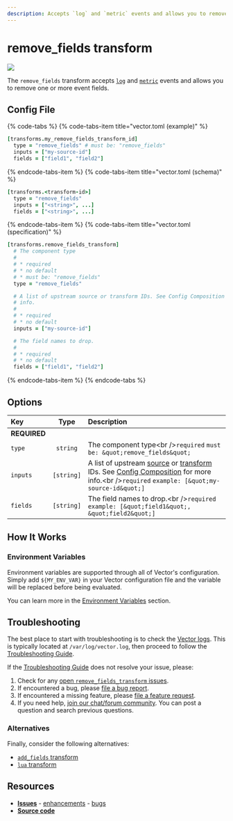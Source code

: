 ```yaml
---
description: Accepts `log` and `metric` events and allows you to remove one or more event fields.
---
```


<!--
     THIS FILE IS AUTOOGENERATED!

     To make changes please edit the template located at:

     scripts/generate/templates/docs/usage/configuration/transforms/remove_fields.md.erb
-->

# remove_fields transform

![][images.remove_fields_transform]


The `remove_fields` transform accepts [`log`][docs.log_event] and [`metric`][docs.metric_event] events and allows you to remove one or more event fields.

## Config File

{% code-tabs %}
{% code-tabs-item title="vector.toml (example)" %}
```coffeescript
[transforms.my_remove_fields_transform_id]
  type = "remove_fields" # must be: "remove_fields"
  inputs = ["my-source-id"]
  fields = ["field1", "field2"]
```
{% endcode-tabs-item %}
{% code-tabs-item title="vector.toml (schema)" %}
```coffeescript
[transforms.<transform-id>]
  type = "remove_fields"
  inputs = ["<string>", ...]
  fields = ["<string>", ...]
```
{% endcode-tabs-item %}
{% code-tabs-item title="vector.toml (specification)" %}
```coffeescript
[transforms.remove_fields_transform]
  # The component type
  # 
  # * required
  # * no default
  # * must be: "remove_fields"
  type = "remove_fields"

  # A list of upstream source or transform IDs. See Config Composition for more
  # info.
  # 
  # * required
  # * no default
  inputs = ["my-source-id"]

  # The field names to drop.
  # 
  # * required
  # * no default
  fields = ["field1", "field2"]
```
{% endcode-tabs-item %}
{% endcode-tabs %}

## Options

| Key  | Type  | Description |
|:-----|:-----:|:------------|
| **REQUIRED** | | |
| `type` | `string` | The component type&lt;br /&gt;`required` `must be: &quot;remove_fields&quot;` |
| `inputs` | `[string]` | A list of upstream [source][docs.sources] or [transform][docs.transforms] IDs. See [Config Composition][docs.config_composition] for more info.&lt;br /&gt;`required` `example: [&quot;my-source-id&quot;]` |
| `fields` | `[string]` | The field names to drop.&lt;br /&gt;`required` `example: [&quot;field1&quot;, &quot;field2&quot;]` |

## How It Works

### Environment Variables

Environment variables are supported through all of Vector's configuration.
Simply add `${MY_ENV_VAR}` in your Vector configuration file and the variable
will be replaced before being evaluated.

You can learn more in the [Environment Variables][docs.configuration.environment-variables]
section.

## Troubleshooting

The best place to start with troubleshooting is to check the
[Vector logs][docs.monitoring_logs]. This is typically located at
`/var/log/vector.log`, then proceed to follow the
[Troubleshooting Guide][docs.troubleshooting].

If the [Troubleshooting Guide][docs.troubleshooting] does not resolve your
issue, please:

1. Check for any [open `remove_fields_transform` issues][url.remove_fields_transform_issues].
2. If encountered a bug, please [file a bug report][url.new_remove_fields_transform_bug].
3. If encountered a missing feature, please [file a feature request][url.new_remove_fields_transform_enhancement].
4. If you need help, [join our chat/forum community][url.vector_chat]. You can post a question and search previous questions.


### Alternatives

Finally, consider the following alternatives:

* [`add_fields` transform][docs.add_fields_transform]
* [`lua` transform][docs.lua_transform]

## Resources

* [**Issues**][url.remove_fields_transform_issues] - [enhancements][url.remove_fields_transform_enhancements] - [bugs][url.remove_fields_transform_bugs]
* [**Source code**][url.remove_fields_transform_source]


[docs.add_fields_transform]: ../../../usage/configuration/transforms/add_fields.md
[docs.config_composition]: ../../../usage/configuration/README.md#composition
[docs.configuration.environment-variables]: ../../../usage/configuration#environment-variables
[docs.log_event]: ../../../about/data-model/log.md
[docs.lua_transform]: ../../../usage/configuration/transforms/lua.md
[docs.metric_event]: ../../../about/data-model/metric.md
[docs.monitoring_logs]: ../../../usage/administration/monitoring.md#logs
[docs.sources]: ../../../usage/configuration/sources
[docs.transforms]: ../../../usage/configuration/transforms
[docs.troubleshooting]: ../../../usage/guides/troubleshooting.md
[images.remove_fields_transform]: ../../../assets/remove_fields-transform.svg
[url.new_remove_fields_transform_bug]: https://github.com/timberio/vector/issues/new?labels=Transform%3A+remove_fields&labels=Type%3A+Bug
[url.new_remove_fields_transform_enhancement]: https://github.com/timberio/vector/issues/new?labels=Transform%3A+remove_fields&labels=Type%3A+Enhancement
[url.remove_fields_transform_bugs]: https://github.com/timberio/vector/issues?q=is%3Aopen+is%3Aissue+label%3A%22Transform%3A+remove_fields%22+label%3A%22Type%3A+Bug%22
[url.remove_fields_transform_enhancements]: https://github.com/timberio/vector/issues?q=is%3Aopen+is%3Aissue+label%3A%22Transform%3A+remove_fields%22+label%3A%22Type%3A+Enhancement%22
[url.remove_fields_transform_issues]: https://github.com/timberio/vector/issues?q=is%3Aopen+is%3Aissue+label%3A%22Transform%3A+remove_fields%22
[url.remove_fields_transform_source]: https://github.com/timberio/vector/tree/master/src/transforms/remove_fields.rs
[url.vector_chat]: https://chat.vector.dev
